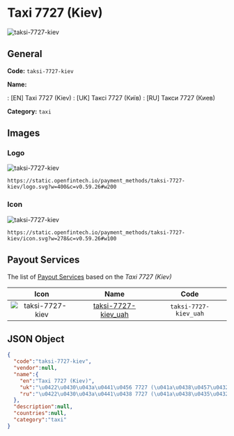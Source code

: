 
# Taxi 7727 (Kiev) 
![taksi-7727-kiev](https://static.openfintech.io/payment_methods/taksi-7727-kiev/logo.svg?w=400&c=v0.59.26#w200)  

## General 
**Code:** `taksi-7727-kiev` 
 
**Name:** 
 
:	[EN] Taxi 7727 (Kiev) 
:	[UK] Таксі 7727 (Київ) 
:	[RU] Такси 7727 (Киев) 
 
**Category:** `taxi` 
 

## Images 

### Logo 
![taksi-7727-kiev](https://static.openfintech.io/payment_methods/taksi-7727-kiev/logo.svg?w=400&c=v0.59.26#w200)  

```
https://static.openfintech.io/payment_methods/taksi-7727-kiev/logo.svg?w=400&c=v0.59.26#w200
```  

### Icon 
![taksi-7727-kiev](https://static.openfintech.io/payment_methods/taksi-7727-kiev/icon.svg?w=278&c=v0.59.26#w100)  

```
https://static.openfintech.io/payment_methods/taksi-7727-kiev/icon.svg?w=278&c=v0.59.26#w100
```  

## Payout Services 
 
The list of [Payout Services](/payout-services/) based on the _Taxi 7727 (Kiev)_ 

|Icon|Name|Code| 
|:---:|:---:|:---:| 
|![taksi-7727-kiev](https://static.openfintech.io/payout_methods/taksi-7727-kiev/icon.svg?w=278&c=v0.59.26#w40) |[taksi-7727-kiev_uah](/payout-services/taksi-7727-kiev_uah/)|`taksi-7727-kiev_uah`| 
 

## JSON Object 

```json
{
  "code":"taksi-7727-kiev",
  "vendor":null,
  "name":{
    "en":"Taxi 7727 (Kiev)",
    "uk":"\u0422\u0430\u043a\u0441\u0456 7727 (\u041a\u0438\u0457\u0432)",
    "ru":"\u0422\u0430\u043a\u0441\u0438 7727 (\u041a\u0438\u0435\u0432)"
  },
  "description":null,
  "countries":null,
  "category":"taxi"
}
```  
